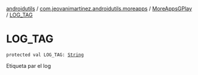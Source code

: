 [androidutils](../../index.md) / [com.jeovanimartinez.androidutils.moreapps](../index.md) / [MoreAppsGPlay](index.md) / [LOG_TAG](./-l-o-g_-t-a-g.md)

# LOG_TAG

`protected val LOG_TAG: `[`String`](https://kotlinlang.org/api/latest/jvm/stdlib/kotlin/-string/index.html)

Etiqueta par el log

